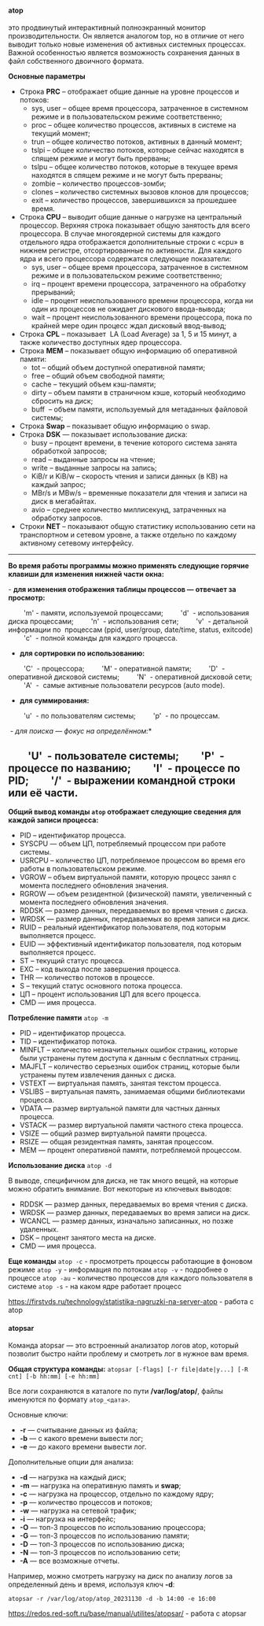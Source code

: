 #### atop
это продвинутый интерактивный полноэкранный монитор производительности.
Он является аналогом top, но в отличие от него выводит только новые изменения об активных системных процессах.
Важной особенностью является возможность сохранения данных в файл собственного двоичного формата.

**Основные параметры**
- Строка **PRC** – отображает общие данные на уровне процессов и потоков:
    - sys, user – общее время процессора, затраченное в системном режиме и в пользовательском режиме соответственно; 
    - proc – общее количество процессов, активных в системе на текущий момент;
    - trun – общее количество потоков, активных в данный момент;
    - tslpi – общее количество потоков, которые сейчас находятся в спящем режиме и могут быть прерваны;
    - tslpu – общее количество потоков, которые в текущее время находятся в спящем режиме и не могут быть прерваны;
    - zombie – количество процессов-зомби;
    - clones – количество системных вызовов клонов для процессов;
    - exit – количество процессов, завершившихся за прошедшее время.
- Строка **CPU** – выводит общие данные о нагрузке на центральный процессор. Верхняя строка показывает общую занятость для всего процессора. В случае многоядерной системы для каждого отдельного ядра отображается дополнительные строки с «cpu» в нижнем регистре, отсортированные по активности. Для каждого ядра и всего процессора содержатся следующие показатели:
    - sys, user – общее время процессора, затраченное в системном режиме и в пользовательском режиме соответственно;
    - irq – процент времени процессора, затраченного на обработку прерываний;
    - idle – процент неиспользованного времени процессора, когда ни один из процессов не ожидает дискового ввода-вывода;
    - wait – процент неиспользованного времени процессора, пока по крайней мере один процесс ждал дисковый ввод-вывод;
- Строка **CPL** – показывает  LA (Load Average) за 1, 5 и 15 минут, а также количество доступных ядер процессора.
- Строка **MEM** – показывает общую информацию об оперативной памяти:
    - tot – общий объем доступной оперативной памяти;
    - free – общий объем свободной памяти;
    - cache – текущий объем кэш-памяти;
    - dirty – объем памяти в страничном кэше, который необходимо сбросить на диск;
    - buff  – объем памяти, используемый для метаданных файловой системы;
- Строка **Swap** – показывает общую информацию о swap.
- Строка **DSK** — показывает использование диска:
    - busy – процент времени, в течение которого система занята обработкой запросов;
    - read – выданные запросы на чтение;
    - write – выданные запросы на запись;
    - KiB/r и KiB/w – скорость чтения и записи данных (в КB) на каждый запрос;
    - MBr/s и MBw/s – временные показатели для чтения и записи на диск в мегабайтах.
    - avio – среднее количество миллисекунд, затраченных на обработку запросов.
- Строки **NET** – показывают общую статистику использованию сети на транспортном и сетевом уровне, а также отдельно по каждому активному сетевому интерфейсу.
  
-----

**Во время работы программы можно применять следующие горячие клавиши для изменения нижней части окна:**

- **для изменения отображения таблицы процессов — отвечает за просмотр:**

        'm' - памяти, используемой процессами;
        'd'  - использования диска процессами;
        'n'  - использования сети;
        'v'  - детальной информации по  процессам (ppid, user/group, date/time, status, exitcode)
        'c'  - полной команды для каждого процесса.

- **для сортировки по использованию:**

        'C'  - процессора;
        'M' - оперативной памяти;
        'D'  - оперативной дисковой системы;
        'N'  - оперативной дисковой сети;
        'A'  -  самые активные пользователи ресурсов (auto mode).

- **для суммирования:**

        'u'  - по пользователям системы;
        'p'  - по процессам.

 - **для поиска* — фокус на определённом:**

        'U'  - пользователе системы;
        'P'  - процессе по названию;
        'I'  - процессе по PID;
        '/'  - выражении командной строки или её части.
        
-----

**Общий вывод команды `atop` отображает следующие сведения для каждой записи процесса:**

- PID – идентификатор процесса.
- SYSCPU — объем ЦП, потребляемый процессом при работе системы.
- USRCPU – количество ЦП, потребляемое процессом во время его работы в пользовательском режиме.
- VGROW – объем виртуальной памяти, которую процесс занял с момента последнего обновления значения.
- RGROW — объем резидентной (физической) памяти, увеличенный с момента последнего обновления значения.
- RDDSK — размер данных, передаваемых во время чтения с диска.
- WRDSK — размер данных, передаваемых во время записи на диск.
- RUID – реальный идентификатор пользователя, под которым выполняется процесс.
- EUID — эффективный идентификатор пользователя, под которым выполняется процесс.
- ST – текущий статус процесса.
- EXC – код выхода после завершения процесса.
- THR — количество потоков в процессе.
- S – текущий статус основного потока процесса.
- ЦП – процент использования ЦП для всего процесса.
- CMD — имя процесса.

**Потребление памяти**
`atop -m`

- PID – идентификатор процесса.
- TID – идентификатор потока.
- MINFLT – количество незначительных ошибок страниц, которые были устранены путем доступа к данным с бесплатных страниц.
- MAJFLT – количество серьезных ошибок страниц, которые были устранены путем извлечения данных с диска.
- VSTEXT — виртуальная память, занятая текстом процесса.
- VSLIBS – виртуальная память, занимаемая общими библиотеками процесса.
- VDATA — размер виртуальной памяти для частных данных процесса.
- VSTACK — размер виртуальной памяти частного стека процесса.
- VSIZE — общий размер виртуальной памяти процесса.
- RSIZE — общая резидентная память, занятая процессом.
- MEM — процент оперативной памяти, потребляемой процессом.

**Использование диска**
`atop -d`

В выводе, специфичном для диска, не так много вещей, на которые можно обратить внимание. Вот некоторые из ключевых выводов:

- RDDSK — размер данных, передаваемых во время чтения с диска.
- WRDSK — размер данных, передаваемых во время записи на диск.
- WCANCL — размер данных, изначально записанных, но позже удаленных.
- DSK – процент занятого места на диске.
- CMD — имя процесса.

**Еще команды**
`atop -c` - просмотреть процессы работающие в фоновом режиме
`atop -y` - информация по потокам
`atop -v` - подробнее о процессе
`atop -au` - количество процессов для каждого пользователя в системе
`atop -s` - на каком ядре работает процесс

https://firstvds.ru/technology/statistika-nagruzki-na-server-atop - работа с atop

#### atopsar
Команда atopsar — это встроенный анализатор логов atop, который позволит быстро найти проблему и смотреть лог в нужное вам время.

**Общая структура команды:**
`atopsar [-flags] [-r file|date|y...] [-R cnt] [-b hh:mm] [-e hh:mm]`

Все логи сохраняются в каталоге по пути **/var/log/atop/**, файлы именуются по формату `atop_<дата>`.

Основные ключи:

- **-r** — считывание данных из файла;
- **-b** — с какого времени вывести лог;
- **-e** — до какого времени вывести лог.

Дополнительные опции для анализа:

- **-d** — нагрузка на каждый диск;
- **-m** — нагрузка на оперативную память и **swap**;
- **-с** — нагрузка на процессор, отдельно по каждому ядру;
- **-p** — количество процессов и потоков;
- **-w** — нагрузка на сетевой трафик;
- **-i** — нагрузка на интерфейс;
- **-O** — топ-3 процессов по использованию процессора;
- **-G** — топ-3 процессов по использованию памяти;
- **-D** — топ-3 процессов по использованию диска;
- **-N** — топ-3 процессов по использованию сети;
- **-A** — все возможные отчеты.

Например, можно смотреть нагрузку на диск по анализу логов за определенный день и время, используя ключ **-d**:  

`atopsar -r /var/log/atop/atop_20231130 -d -b 14:00 -e 16:00`

https://redos.red-soft.ru/base/manual/utilites/atopsar/ - работа с atopsar
